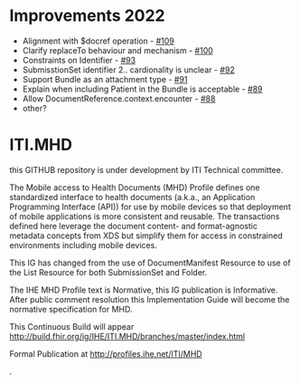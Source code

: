 # Improvements 2022

- Alignment with $docref operation - [#109](https://github.com/IHE/ITI.MHD/issues/109)
- Clarify replaceTo behaviour and mechanism - [#100](https://github.com/IHE/ITI.MHD/issues/100)
- Constraints on Identifier - [#93](https://github.com/IHE/ITI.MHD/issues/93)
- SubmisstionSet identifier 2.. cardionality is unclear - [#92](https://github.com/IHE/ITI.MHD/issues/92)
- Support Bundle as an attachment type - [#91](https://github.com/IHE/ITI.MHD/issues/91)
- Explain when including Patient in the Bundle is acceptable - [#89](https://github.com/IHE/ITI.MHD/issues/89)
- Allow DocumentReference.context.encounter - [#88](https://github.com/IHE/ITI.MHD/issues/88)
- other?

# ITI.MHD 
this GITHUB repository is under development by ITI Technical committee. 

The Mobile access to Health Documents (MHD) Profile defines one standardized interface to 
health documents (a.k.a., an Application Programming Interface (API)) for use by mobile devices 
so that deployment of mobile applications is more consistent and reusable. 
The transactions defined here leverage the document content- and format-agnostic metadata concepts 
from XDS but simplify them for access in constrained environments including mobile devices. 

This IG has changed from the use of DocumentManifest Resource to use of the List Resource for both SubmissionSet and Folder.
 
The IHE MHD Profile text is Normative, this IG publication is Informative. 
After public comment resolution this Implementation Guide will become the normative specification for MHD.

This Continuous Build will appear http://build.fhir.org/ig/IHE/ITI.MHD/branches/master/index.html

Formal Publication at http://profiles.ihe.net/ITI/MHD

.
